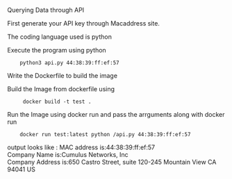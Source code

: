 Querying Data through API

First generate your API key through Macaddress site.

The coding language used is python

Execute the program using python

        python3 api.py 44:38:39:ff:ef:57

Write the Dockerfile to build the image 

Build the Image from dockerfile using

         docker build -t test .

Run the Image using docker run and pass the arrguments along with docker run
        
        docker run test:latest python /api.py 44:38:39:ff:ef:57 
 
 
output looks like :
  MAC address is:44:38:39:ff:ef:57                                                                                           
Company Name is:Cumulus Networks, Inc                                                                                      
Company Address is:650 Castro Street, suite 120-245 Mountain View  CA  94041 US


